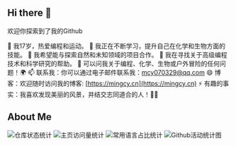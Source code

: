 ## Hi there 👋

欢迎你探索到了我的Github

🔭 我17岁，热爱编程和运动。
🌱 我正在不断学习，提升自己在化学和生物方面的技能。
👯 我希望能与探索自然和未知领域的项目合作。
🤔 我在寻找关于高级编程技术和科学研究的帮助。
💬 可以问我关于编程、化学、生物或户外冒险的任何问题！🌍
📫 联系我：你可以通过电子邮件联系我：<mcy070329@qq.com>
😄 博客：欢迎随时访问我的博客: [https://mingcy.cn](https://mingcy.cn)
⚡ 有趣的事实：我喜欢发现美丽的风景，并结交志同道合的人！🌄✨

## About Me
![仓库状态统计](https://github-readme-stats.vercel.app/api?username=rumian00e&show_icons=true&theme=transparent)
![主页访问量统计](https://profile-counter.glitch.me/rumian0/count.svg)
![常用语言占比统计](https://github-readme-stats.vercel.app/api/top-langs/?username=rumian0&layout=compact&theme=tokyonight)
![Github活动统计图](https://github-readme-activity-graph.cyclic.app/graph?username=rumian0&theme=dracula)
